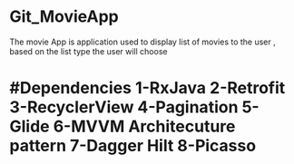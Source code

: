 # Git_MovieApp


The movie App is application used to display list of movies to the user , based on the list type the user will choose 

#Dependencies 
1-RxJava
2-Retrofit
3-RecyclerView
4-Pagination
5-Glide
6-MVVM Architecuture pattern 
7-Dagger Hilt
8-Picasso
=======
